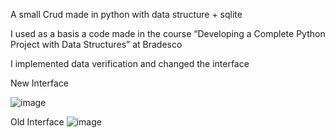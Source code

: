 A small Crud made in python with data structure + sqlite

I used as a basis a code made in the course “Developing a Complete Python Project with Data Structures” at Bradesco

I implemented data verification and changed the interface

New Interface
  
![image](https://github.com/Cristi4nSt/Crud-Estrutura-de-Dados/assets/56496903/68feade6-447d-4ed8-b43a-a2e2d003d84e)

Old Interface
![image](https://github.com/Cristi4nSt/Crud-Estrutura-de-Dados/assets/56496903/313d602a-6c8a-4acf-a580-1ec306747226)


